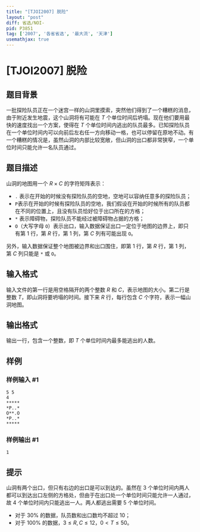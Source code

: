 ```yaml
---
title: "[TJOI2007] 脱险"
layout: "post"
diff: 省选/NOI-
pid: P3851
tag: ['2007', '各省省选', '最大流', '天津']
usemathjax: true
---
```


# [TJOI2007] 脱险
## 题目背景

一批探险队员正在一个迷宫一样的山洞里摸索，突然他们得到了一个糟糕的消息，由于附近发生地震，这个山洞将有可能在 $T$ 个单位时间后坍塌。现在他们要用最快的速度找出一个方案，使得在 $T$ 个单位时间内逃出的队员最多。已知探险队员在一个单位时间内可以向前后左右任一方向移动一格，也可以停留在原地不动。有一个糟糕的情况是，虽然山洞的内部比较宽敞，但山洞的出口都非常狭窄，一个单位时间只能允许一名队员通过。

## 题目描述

山洞的地图用一个 $R \times C$ 的字符矩阵表示：

- `.` 表示在开始的时候没有探险队员的空地，空地可以容纳任意多的探险队员；
- `P`表示在开始的时候有探险队员的空地，我们假设在开始的时候所有的队员都在不同的位置上，且没有队员恰好位于出口所在的方格；
- `*` 表示障碍物，探险队员不能经过被障碍物占据的方格；
- `O`（大写字母 `O`）表示出口，输入数据保证出口一定位于地图的边界上，即只有第 $1$ 行，第 $R$ 行，第 $1$ 列，第 $C$ 列有可能出现 `O`。

另外，输入数据保证整个地图被边界和出口围住，即第 $1$ 行，第 $R$ 行，第 $1$ 列，第 $C$ 列只能是 `*` 或 `O`。

## 输入格式

输入文件的第一行是用空格隔开的两个整数 $R$ 和 $C$，表示地图的大小。第二行是整数 $T$，即山洞将要坍塌的时间。接下来 $R$ 行，每行包含 $C$ 个字符，表示一幅山洞地图。

## 输出格式

输出一行，包含一个整数，即 $T$ 个单位时间内最多能逃出的人数。

## 样例

### 样例输入 #1
```
5 5
4
*****
*P..*
O**.O
*P..*
*****
```
### 样例输出 #1
```
1
```
## 提示

山洞有两个出口，但只有右边的出口是可以到达的。虽然在 $3$ 个单位时间内两人都可以到达出口左侧的方格处，但由于在出口处一个单位时间只能允许一人通过，故 $4$ 个单位时间内只能逃出一人。两人都逃出需要 $5$ 个单位时间。

- 对于 $30\%$ 的数据，队员数和出口数均不超过 $10$；
- 对于 $100\%$ 的数据，$3 \le R, C \le 12，0 < T \le 50$。

